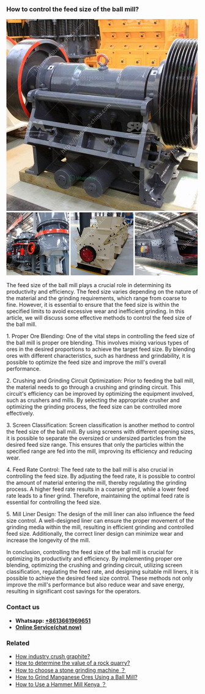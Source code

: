 <h3>How to control the feed size of the ball mill?</h3><img src='1701745174.jpg' alt=''><p>The feed size of the ball mill plays a crucial role in determining its productivity and efficiency. The feed size varies depending on the nature of the material and the grinding requirements, which range from coarse to fine. However, it is essential to ensure that the feed size is within the specified limits to avoid excessive wear and inefficient grinding. In this article, we will discuss some effective methods to control the feed size of the ball mill.</p><p>1. Proper Ore Blending: One of the vital steps in controlling the feed size of the ball mill is proper ore blending. This involves mixing various types of ores in the desired proportions to achieve the target feed size. By blending ores with different characteristics, such as hardness and grindability, it is possible to optimize the feed size and improve the mill's overall performance.</p><p>2. Crushing and Grinding Circuit Optimization: Prior to feeding the ball mill, the material needs to go through a crushing and grinding circuit. This circuit's efficiency can be improved by optimizing the equipment involved, such as crushers and mills. By selecting the appropriate crusher and optimizing the grinding process, the feed size can be controlled more effectively.</p><p>3. Screen Classification: Screen classification is another method to control the feed size of the ball mill. By using screens with different opening sizes, it is possible to separate the oversized or undersized particles from the desired feed size range. This ensures that only the particles within the specified range are fed into the mill, improving its efficiency and reducing wear.</p><p>4. Feed Rate Control: The feed rate to the ball mill is also crucial in controlling the feed size. By adjusting the feed rate, it is possible to control the amount of material entering the mill, thereby regulating the grinding process. A higher feed rate results in a coarser grind, while a lower feed rate leads to a finer grind. Therefore, maintaining the optimal feed rate is essential for controlling the feed size.</p><p>5. Mill Liner Design: The design of the mill liner can also influence the feed size control. A well-designed liner can ensure the proper movement of the grinding media within the mill, resulting in efficient grinding and controlled feed size. Additionally, the correct liner design can minimize wear and increase the longevity of the mill.</p><p>In conclusion, controlling the feed size of the ball mill is crucial for optimizing its productivity and efficiency. By implementing proper ore blending, optimizing the crushing and grinding circuit, utilizing screen classification, regulating the feed rate, and designing suitable mill liners, it is possible to achieve the desired feed size control. These methods not only improve the mill's performance but also reduce wear and save energy, resulting in significant cost savings for the operators.</p><h3>Contact us</h3><ul><li><strong>Whatsapp:&nbsp;<a href="https://wa.me/8613661969651">+8613661969651</a></strong></li><li><a href="https://swt.shibang-china.com/?git&amp;zhl&amp;How to control the feed size of the ball mill"><strong>Online Service(chat now)</strong></a></li></ul><h3>Related</h3><ul><li><a href='How industry crush graphite.md'>How industry crush graphite?</a></li><li><a href='How to determine the value of a rock quarry.md'>How to determine the value of a rock quarry?</a></li><li><a href='How to choose a stone grinding machine ？.md'>How to choose a stone grinding machine ？</a></li><li><a href='How to Grind Manganese Ores Using a Ball Mill.md'>How to Grind Manganese Ores Using a Ball Mill?</a></li><li><a href='How to Use a Hammer Mill Kenya ？.md'>How to Use a Hammer Mill Kenya ？</a></li></ul>